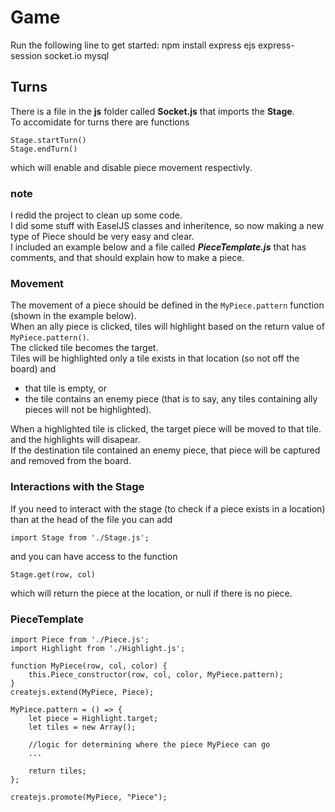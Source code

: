 # Game

Run the following line to get started:
npm install express ejs express-session socket.io mysql

## Turns
There is a file in the **js** folder called **Socket.js** that imports the **Stage**.  
To accomidate for turns there are functions
	
	Stage.startTurn()
	Stage.endTurn()

which will enable and disable piece movement respectivly.

### note
I redid the project to clean up some code.  
I did some stuff with EaselJS classes and inheritence, so now making a new type of Piece should be very easy and clear.  
I included an example below and a file called ***PieceTemplate.js*** that has comments, and that should explain how to make a piece.  

### Movement
The movement of a piece should be defined in the `MyPiece.pattern` function (shown in the example below).  
When an ally piece is clicked, tiles will highlight based on the return value of `MyPiece.pattern()`.  
The clicked tile becomes the target.  
Tiles will be highlighted only a tile exists in that location (so not off the board) and
 * that tile is empty, or
 * the tile contains an enemy piece (that is to say, any tiles containing ally pieces will not be highlighted).  
 
When a highlighted tile is clicked, the target piece will be moved to that tile. and the highlights will disapear.  
If the destination tile contained an enemy piece, that piece will be captured and removed from the board.

### Interactions with the Stage
If you need to interact with the stage (to check if a piece exists in a location) than at the head of the file you can add

	import Stage from './Stage.js';
	
and you can have access to the function

	Stage.get(row, col)

which will return the piece at the location, or null if there is no piece.
 
### PieceTemplate
	import Piece from './Piece.js';
	import Highlight from './Highlight.js';

	function MyPiece(row, col, color) {
		this.Piece_constructor(row, col, color, MyPiece.pattern);
	}
	createjs.extend(MyPiece, Piece);

	MyPiece.pattern = () => {
		let piece = Highlight.target;
		let tiles = new Array();

		//logic for determining where the piece MyPiece can go
		...

		return tiles;
	};

	createjs.promote(MyPiece, "Piece");
